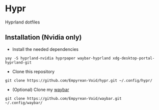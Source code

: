 # Hypr

Hyprland dotfiles

## Installation (Nvidia only)

- Install the needed dependencies

```
yay -S hyprland-nvidia hyprpaper waybar-hyprland xdg-desktop-portal-hyprland-git
```

- Clone this repository

```
git clone https://github.com/Empyrean-Void/hypr.git ~/.config/hypr/
```

- (Optional) Clone my [waybar](https://github.com/Empyrean-Void/waybar.git)

```
git clone https://github.com/Empyrean-Void/waybar.git ~/.config/waybar/
```
